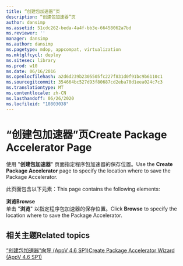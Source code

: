 ```yaml
---
title: “创建包加速器”页
description: “创建包加速器”页
author: dansimp
ms.assetid: 51cdc262-beda-4a4f-bb3e-66458062a7bd
ms.reviewer: ''
manager: dansimp
ms.author: dansimp
ms.pagetype: mdop, appcompat, virtualization
ms.mktglfcycl: deploy
ms.sitesec: library
ms.prod: w10
ms.date: 06/16/2016
ms.openlocfilehash: a2d6d239b2305505fc227f831d0f91bc9b6110c1
ms.sourcegitcommit: 354664bc527d93f80687cd2eba70d1eea024c7c3
ms.translationtype: MT
ms.contentlocale: zh-CN
ms.lasthandoff: 06/26/2020
ms.locfileid: "10803038"
---
```

# <span data-ttu-id="f2717-103">“创建包加速器”页</span><span class="sxs-lookup"><span data-stu-id="f2717-103">Create Package Accelerator Page</span></span>


<span data-ttu-id="f2717-104">使用 "**创建包加速器**" 页面指定程序包加速器的保存位置。</span><span class="sxs-lookup"><span data-stu-id="f2717-104">Use the **Create Package Accelerator** page to specify the location where to save the Package Accelerator.</span></span>

<span data-ttu-id="f2717-105">此页面包含以下元素：</span><span class="sxs-lookup"><span data-stu-id="f2717-105">This page contains the following elements:</span></span>

<a href="" id="browse"></a>**<span data-ttu-id="f2717-106">浏览</span><span class="sxs-lookup"><span data-stu-id="f2717-106">Browse</span></span>**  
<span data-ttu-id="f2717-107">单击 "**浏览**" 以指定程序包加速器的保存位置。</span><span class="sxs-lookup"><span data-stu-id="f2717-107">Click **Browse** to specify the location where to save the Package Accelerator.</span></span>

## <span data-ttu-id="f2717-108">相关主题</span><span class="sxs-lookup"><span data-stu-id="f2717-108">Related topics</span></span>


[<span data-ttu-id="f2717-109">“创建包加速器”向导 (AppV 4.6 SP1)</span><span class="sxs-lookup"><span data-stu-id="f2717-109">Create Package Accelerator Wizard (AppV 4.6 SP1)</span></span>](create-package-accelerator-wizard--appv-46-sp1-.md)

 

 





